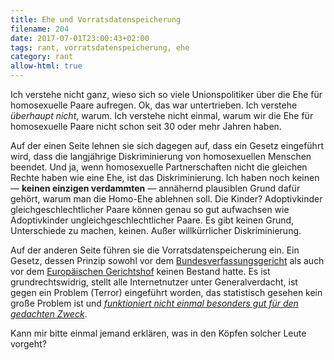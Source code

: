 ```yaml
---
title: Ehe und Vorratsdatenspeicherung
filename: 204
date: 2017-07-01T23:00:43+02:00
tags: rant, vorratsdatenspeicherung, ehe
category: rant
allow-html: true
---
```

<p>Ich verstehe nicht ganz, wieso sich so viele Unionspolitiker über die Ehe für homosexuelle Paare aufregen. Ok, das war untertrieben. Ich verstehe <em>überhaupt nicht</em>, warum. Ich verstehe nicht einmal, warum wir die Ehe für homosexuelle Paare nicht schon seit 30 oder mehr Jahren haben.</p>
<p>Auf der einen Seite lehnen sie sich dagegen auf, dass ein Gesetz eingeführt wird, dass die langjährige Diskriminierung von homosexuellen Menschen beendet. Und ja, wenn homosexuelle Partnerschaften nicht die gleichen Rechte haben wie eine Ehe, ist das Diskriminierung. Ich haben noch keinen — <strong>keinen einzigen verdammten</strong> — annähernd plausiblen Grund dafür gehört, warum man die Homo-Ehe ablehnen soll. Die Kinder? Adoptivkinder gleichgeschlechtlicher Paare können genau so gut aufwachsen wie Adoptivkinder ungleichgeschlechtlicher Paare. Es gibt keinen Grund, Unterschiede zu machen, keinen. Außer willkürrlicher Diskriminierung.</p>
<p>Auf der anderen Seite führen sie die Vorratsdatenspeicherung ein. Ein Gesetz, dessen Prinzip sowohl vor dem <a href="https://www.bundesverfassungsgericht.de/SharedDocs/Entscheidungen/DE/2010/03/rs20100302_1bvr025608.html">Bundesverfassungsgericht</a> als auch vor dem <a href="http://www.spiegel.de/netzwelt/netzpolitik/vorratsdatenspeicherung-eugh-kippt-eu-richtlinie-a-963135.html">Europäischen Gerichtshof</a> keinen Bestand hatte. Es ist grundrechtswidrig, stellt alle Internetnutzer unter Generalverdacht, ist gegen ein Problem (Terror) eingeführt worden, das statistisch gesehen kein große Problem ist und <em><a href="http://www.spiegel.de/netzwelt/netzpolitik/ueberwachung-studie-stellt-sinn-von-vorratsdaten-in-frage-a-811675.html">funktioniert nicht einmal besonders gut für den gedachten Zweck</a></em>.</p>
<p>Kann mir bitte einmal jemand erklären, was in den Köpfen solcher Leute vorgeht?</p>

